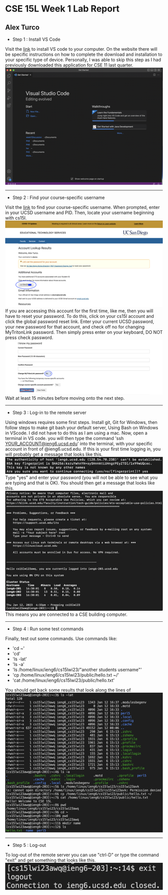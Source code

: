 # CSE 15L Week 1 Lab Report
## Alex Turco
* Step 1 : Install VS Code

Visit the [link](https://code.visualstudio.com/) to install VS code to your computer. 
On the website there will be specific instructions on how to complete the download and installation to your specific type of device. 
Personally, I was able to skip this step as I had previously downloaded this application for CSE 11 last quarter.
![Image](ss1.png)

-----------------------------------------------------------------------------------------------------------------------------------------------------------

* Step 2 : Find your course-specific username

Visit the [link](https://sdacs.ucsd.edu/~icc/index.php) to find your course-specific username.
When prompted, enter in your UCSD username and PID. 
Then, locate your username beginning with cs15l.
![Image](ss2.png)
If you are accessing this account for the first time, like me, then you will have to reset your password.
To do this, click on your cs15l account and click the global password reset link.
Enter your current UCSD password, your new password for that account, and check off no for changing MyTritonLink password.
Then simply press enter on your keyboard, DO NOT press check password.
![Image](ss3.png)
Wait at least 15 minutes before moving onto the next step.

-----------------------------------------------------------------------------------------------------------------------------------------------------------

* Step 3 : Log-in to the remote server

Using windows requires some first steps.
Install git, Git for Windows, then follow steps to make git bash your default server, Using Bash on Windows in VScode.
I did not have to do this as I am using a mac.
Now, open a terminal in VS code.
you will then type the command 'ssh YOUR_ACCOUNT@ieng6.ucsd.edu' into the terminal, with your specific account in front of @ieng6.ucsd.edu.
If this is your first time logging in, you will probably get a message that looks like this. ![Image](ss4.png)
Type "yes" and enter your password (you will not be able to see what you are typing and that is OK).
You should then get a message that looks like this. ![Image](ss5.png) This means you are connected to a CSE building computer.

-----------------------------------------------------------------------------------------------------------------------------------------------------------

* Step 4 : Run some test commands

Finally, test out some commands.
Use commands like:
* 'cd ~'
* 'cd'
* 'ls -lat'
* 'ls -a'
* 'ls /home/linux/ieng6/cs15lwi23/"another students username"'
* 'cp /home/linux/ieng6/cs15lwi23/public/hello.txt ~/'
* 'cat /home/linux/ieng6/cs15lwi23/public/hello.txt'

You should get back some results that look along the lines of ![Image](ss6.png)

-----------------------------------------------------------------------------------------------------------------------------------------------------------

* Step 5 : Log-out

To log-out of the remote server you can use "ctrl-D" or type the command "exit" and get something that looks like this. ![Image](ss7.png)
